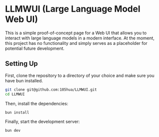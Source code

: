 # LLMWUI (Large Language Model Web UI)

This is a simple proof-of-concept page for a Web UI that allows you to interact with
large language models in a modern interface. At the moment, this project has no functionality
and simply serves as a placeholder for potential future development.

## Setting Up

First, clone the repository to a directory of your choice and make sure you have bun installed.
```bash
git clone git@github.com:105hua/LLMWUI.git
cd LLMWUI
```

Then, install the dependencies:
```bash
bun install
```

Finally, start the development server:
```bash
bun dev
```